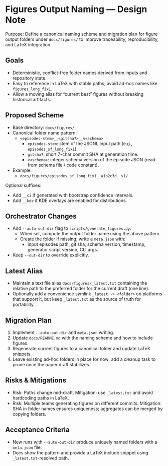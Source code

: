 # Figures Output Naming — Design Note

Purpose: Define a canonical naming scheme and migration plan for figure output folders under `docs/figures/` to improve traceability, reproducibility, and LaTeX integration.

## Goals
- Deterministic, conflict-free folder names derived from inputs and repository state.
- Easy to reference in LaTeX with stable paths; avoid ad-hoc names like `figures_long_fix1`.
- Allow a moving alias for “current best” figures without breaking historical artifacts.

## Proposed Scheme
- Base directory: `docs/figures/`
- Canonical folder name pattern:
  - `<episodes-stem>__<gitsha7>__v<schema>`
    - `episodes-stem`: stem of the JSONL input path (e.g., `episodes_sf_long_fix1`).
    - `gitsha7`: short 7-char commit SHA at generation time.
    - `v<schema>`: integer schema version of the episode JSON (read from schema file / code constant).
- Example:
  - `docs/figures/episodes_sf_long_fix1__a1b2c3d__v1/`

Optional suffixes:
- Add `__ci` if generated with bootstrap confidence intervals.
- Add `__kde` if KDE overlays are enabled for distributions.

## Orchestrator Changes
- Add `--auto-out-dir` flag to `scripts/generate_figures.py`:
  - When set, compute the output folder name using the above pattern.
  - Create the folder if missing; write a `meta.json` with:
    - input episodes path, git sha, schema version, timestamp, generator script version, CLI args.
- Keep `--out-dir` to override explicitly.

## Latest Alias
- Maintain a text file alias `docs/figures/_latest.txt` containing the relative path to the preferred folder for the current draft (one line).
- Optionally add a convenience symlink `_latest -> <folder>` on platforms that support it, but keep `_latest.txt` as the source of truth for portability.

## Migration Plan
1. Implement `--auto-out-dir` and `meta.json` writing.
2. Update `docs/README.md` with the naming scheme and how to include figures.
3. Regenerate current figures to a canonical folder and update LaTeX snippets.
4. Leave existing ad-hoc folders in place for now; add a cleanup task to prune once the paper draft stabilizes.

## Risks & Mitigations
- Risk: Paths change mid-draft. Mitigation: use `_latest.txt` and avoid hardcoding paths in LaTeX.
- Risk: Multiple teams generating figures on different commits. Mitigation: SHA in folder names ensures uniqueness; aggregates can be merged by copying folders.

## Acceptance Criteria
- New runs with `--auto-out-dir` produce uniquely named folders with a `meta.json` file.
- Docs show the pattern and provide a LaTeX include snippet using `_latest.txt`-resolved path.
